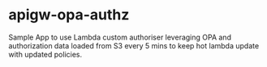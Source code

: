 # apigw-opa-authz

Sample App to use Lambda custom authoriser leveraging OPA and authorization data loaded from S3 every 5 mins to keep hot lambda update with updated policies.
